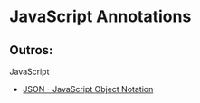 # JavaScript Annotations

## Outros:
JavaScript
 - [JSON - JavaScript Object Notation][Url_JSON]

<!-- Urls - Outros - Begin -->
[Url_JSON]: ./json/README.md
<!-- Urls - Outros - End -->
